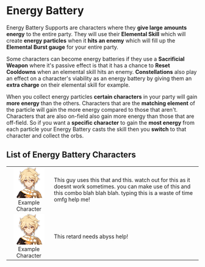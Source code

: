 # Energy Battery

Energy Battery Supports are characters where they **give large amounts energy** to the entire party. They will use their **Elemental Skill** which will create **energy particles** when it **hits an enemy** which will fill up the **Elemental Burst gauge** for your entire party.

Some characters can become energy batteries if they use a **Sacrificial Weapon** where it's passive effect is that it has a chance to **Reset Cooldowns** when an elemental skill hits an enemy. **Constellations** also play an effect on a character's viability as an energy battery by giving them an **extra charge** on their elemental skill for example.

When you collect energy particles **certain characters** in your party will gain **more energy** than the others. Characters that are the **matching element** of the particle will gain the more energy compared to those that aren't. Characters that are also on-field also gain more energy than those that are off-field. So if you want a **specific character** to gain the **most energy** from each particle your Energy Battery casts the skill then you **switch** to that character and collect the orbs.

## List of **Energy Battery** Characters

|  |  |
| :---: | :--- |
| ![](../../.gitbook/assets/ui_avataricon_aether.png)  Example Character | This guy uses this that and this. watch out for this as it doesnt work sometimes. you can make use of this and this combo blah blah blah. typing this is a waste of time omfg help me! |
| ![](../../.gitbook/assets/ui_avataricon_aether.png)  Example Character | This retard needs abyss help! |

